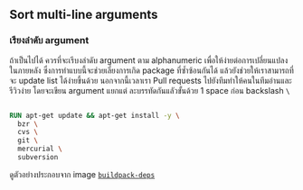 ## Sort multi-line arguments 

### เรียงลำดับ argument 


 ถ้าเป็นไปได้ ควรที่จะเรีบงลำดับ argument ตาม alphanumeric เพื่อให้ง่ายต่อการเปลี่ยนแปลงในภายหลัง  ซึ่งการทำแบบนี้จะช่วยเลี่ยงการเกิด package ที่ซ้ำซ้อนกันได้
 แล้วยังช่วยให้เราสามารถที่จะ update list ได้ง่ายขึ้นด้วย นอกจากนี้เวลาเรา Pull requests ไปยังทีมทำให้คนในทีมอ่านและรีวิวง่าย โดยจะเขียน argument แยกแต่
 ละบรรทัดกันแลัวขั้นด้วย 1 space ก่อน backslash `\`

```dockerfile

RUN apt-get update && apt-get install -y \
  bzr \
  cvs \
  git \
  mercurial \
  subversion
  ```

ดูตัวอย่างประกอบจาก image [`buildpack-deps`](https://github.com/docker-library/buildpack-deps)
